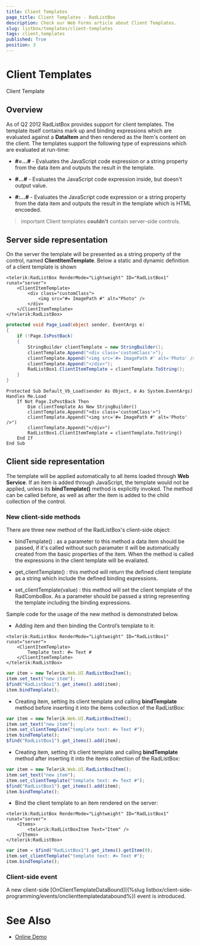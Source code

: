 ```yaml
---
title: Client Templates
page_title: Client Templates - RadListBox
description: Check our Web Forms article about Client Templates.
slug: listbox/templates/client-templates
tags: client,templates
published: True
position: 3
---
```


# Client Templates

Client Template

## Overview

As of Q2 2012 RadListBox provides support for client templates. The template itself contains mark up and binding expressions which are evaluated against a **DataItem** and then rendered as the Item's content on the client. The templates support the following type of expressions which are evaluated at run-time:

* **#=...#** - Evaluates the JavaScript code expression or a string property from the data item and outputs the result in the template.

* **#...#** - Evaluates the JavaScript code expression inside, but doesn't output value.

* **#:...#** - Evaluates the JavaScript code expression or a string property from the data item and outputs the result in the template which is HTML encoeded.

>important Client templates **couldn't** contain server-side controls.
>

## Server side representation

On the server the template will be presented as a string property of the control, named **ClientItemTemplate**. Below a static and dynamic definition of a client template is shown

````ASPNET
<telerik:RadListBox RenderMode="Lightweight" ID="RadListBox1" runat="server">
	<ClientItemTemplate>
		<div class="customClass">
			<img src="#= ImagePath #" alt="Photo" />
		</div>
	</ClientItemTemplate>
</telerik:RadListBox>
````

````C#
protected void Page_Load(object sender, EventArgs e)
{
	if (!Page.IsPostBack)
	{
		StringBuilder clientTemplate = new StringBuilder();
		clientTemplate.Append("<div class='customClass'>");
		clientTemplate.Append("<img src='#= ImagePath #' alt='Photo' />");
		clientTemplate.Append("</div>");
		RadListBox1.ClientItemTemplate = clientTemplate.ToString();
	}
}
````
````VB.NET
Protected Sub Default_Vb_Load(sender As Object, e As System.EventArgs) Handles Me.Load
	If Not Page.IsPostBack Then
		Dim clientTemplate As New StringBuilder()
		clientTemplate.Append("<div class='customClass'>")
		clientTemplate.Append("<img src='#= ImagePath #' alt='Photo' />")
		clientTemplate.Append("</div>")
		RadListBox1.ClientItemTemplate = clientTemplate.ToString()
	End If
End Sub
````

## Client side representation

The template will be applied automatically to all items loaded through **Web Service**. If an item is added through JavaScript, the template would not be applied, unless its **bindTemplate()** method is explicitly invoked. The method can be called before, as well as after the item is added to the child collection of the control.

### New client-side methods

There are three new method of the RadListBox's client-side object:

* bindTemplate() : as a parameter to this method a data item should be passed, if it's called without such paramater it will be automatically created from the basic properties of the item. When the method is called the expressions in the client template will be evaliated.

* get_clientTemplate() : this method will return the defined client template as a string which include the defined binding expressions.

* set_clientTemplate(value) : this method will set the client template of the RadComboBox. As a parameter should be passed a string representing the template including the binding expressions.

Sample code for the usage of the new method is demonstrated below.

* Adding item and then binding the Control’s template to it:

````ASPNET
<telerik:RadListBox RenderMode="Lightweight" ID="RadListBox1" runat="server">
	<ClientItemTemplate>
		Template text: #= Text #
	</ClientItemTemplate>
</telerik:RadListBox>
````

````JavaScript
var item = new Telerik.Web.UI.RadListBoxItem();
item.set_text("new item");
$find("RadListBox1").get_items().add(item);
item.bindTemplate();
````

* Creating item, setting its client template and calling **bindTemplate** method before inserting it into the items collection of the RadListBox:

````JavaScript
var item = new Telerik.Web.UI.RadListBoxItem();
item.set_text("new item");
item.set_clientTemplate("template text: #= Text #");
item.bindTemplate();
$find("RadListBox1").get_items().add(item);
````

* Creating item, setting it’s client template and calling **bindTemplate** method after inserting it into the items collection of the RadListBox:

````JavaScript
var item = new Telerik.Web.UI.RadListBoxItem();
item.set_text("new item");
item.set_clientTemplate("template text: #= Text #");
$find("RadListBox1").get_items().add(item);
item.bindTemplate();
````

* Bind the client template to an item rendered on the server:

````ASPNET
<telerik:RadListBox RenderMode="Lightweight" ID="RadListBox1" runat="server">
	<Items>
		<telerik:RadListBoxItem Text="Item" />
	</Items>
</telerik:RadListBox>
````

````JavaScript
var item = $find("RadListBox1").get_items().getItem(0); 
item.set_clientTemplate("template text: #= Text #");
item.bindTemplate();
````

### Client-side event

A new client-side [OnClientTemplateDataBound]({%slug listbox/client-side-programming/events/onclienttemplatedatabound%}) event is introduced.

# See Also

 * [Online Demo](https://demos.telerik.com/aspnet-ajax-beta/listbox/examples/functionality/clienttemplates/defaultcs.aspx)
